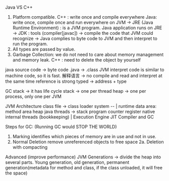 Java VS C++
1. Platform compatible.
C++ : write once and compile everywhere
Java: write once, compile once and run everywhere on JVM
-> JRE (Java Runtime Environment) : is a JVM program. Java application runs on JRE
-> JDK : tools (compiler[javac]) -> compile the code that JVM could recognize
-> Java complies to byte code to JVM and then interpret to run the program.
2. All types are passed by value.
3. Garbage Collection: we do not need to care about memory management and memory leak.
    C++ : need to delete the object by yourself

java source code -> byte code  .java -> .class
JVM interpret code is similar to machine code, so it is fast.
解释语言 -> no compile and read and interpret at the same time
reference is strong typed -> address + type

GC
stack -> it has life cycle
stack -> one per thread
heap -> one per process, only one per JVM

JVM Architecture
class file -> class loader system --
                                    |
                            runtime data area:
                            method area
                            heap
                            java threads -> stack
                            program counter register
                            native internal threads (bookkeeping)
                                      |
                            Execution Engine
                            JIT Compiler and GC

Steps for GC: (Running GC would STOP THE WORLD)
1. Marking
 identifies which pieces of memory are in use and not in use.
2. Normal Deletion
 remove unreferenced objects to free space
2a. Deletion with compacting

Advanced (improve performance)
JVM Generations -> divide the heap into several parts.
Young generation, old generation, permanent generation(metadata for method and class, if the class unloaded, it will free the space)
